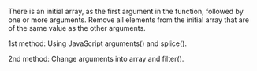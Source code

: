 There is an initial array, as the first argument in the function, followed by one or more arguments. Remove all elements from the initial array that are of the same value as the other arguments.

1st method: Using JavaScript arguments() and splice().

2nd method: Change arguments into array and filter().
